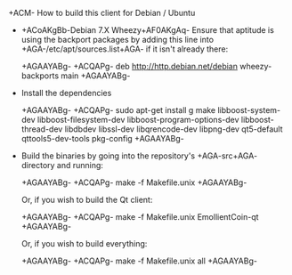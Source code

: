 +ACM- How to build this client for Debian / Ubuntu

  - +ACoAKgBb-Debian 7.X Wheezy+AF0AKgAq- Ensure that aptitude is using the backport packages by adding this line into +AGA-/etc/apt/sources.list+AGA- if it isn't already there:

    +AGAAYABg-
    +ACQAPg- deb http://http.debian.net/debian wheezy-backports main
    +AGAAYABg-

  - Install the dependencies

    +AGAAYABg-
    +ACQAPg- sudo apt-get install g make libboost-system-dev libboost-filesystem-dev libboost-program-options-dev libboost-thread-dev libdbdev libssl-dev libqrencode-dev libpng-dev qt5-default qttools5-dev-tools pkg-config
    +AGAAYABg-

  - Build the binaries by going into the repository's +AGA-src+AGA- directory and running:

    +AGAAYABg-
    +ACQAPg- make -f Makefile.unix
    +AGAAYABg-

    Or, if you wish to build the Qt client:

    +AGAAYABg-
    +ACQAPg- make -f Makefile.unix EmollientCoin-qt
    +AGAAYABg-

    Or, if you wish to build everything:

    +AGAAYABg-
    +ACQAPg- make -f Makefile.unix all
    +AGAAYABg-
